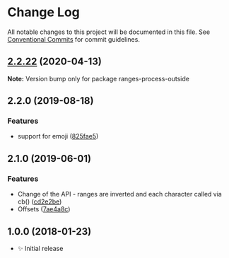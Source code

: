 # Change Log

All notable changes to this project will be documented in this file.
See [Conventional Commits](https://conventionalcommits.org) for commit guidelines.

## [2.2.22](https://gitlab.com/codsen/codsen/compare/ranges-process-outside@2.2.21...ranges-process-outside@2.2.22) (2020-04-13)

**Note:** Version bump only for package ranges-process-outside





## 2.2.0 (2019-08-18)

### Features

- support for emoji ([825fae5](https://gitlab.com/codsen/codsen/commit/825fae5))

## 2.1.0 (2019-06-01)

### Features

- Change of the API - ranges are inverted and each character called via cb() ([cd2e2be](https://gitlab.com/codsen/codsen/commit/cd2e2be))
- Offsets ([7ae4a8c](https://gitlab.com/codsen/codsen/commit/7ae4a8c))

## 1.0.0 (2018-01-23)

- ✨ Initial release
